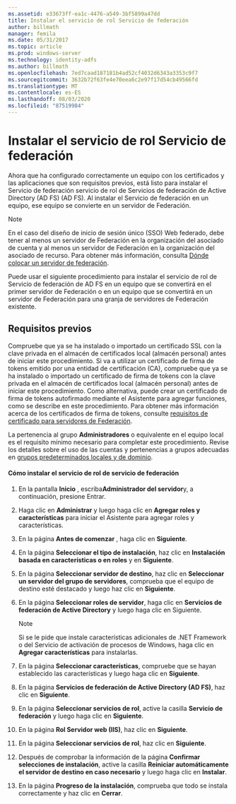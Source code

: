 ```yaml
---
ms.assetid: e33673ff-ea1c-4476-a549-3bf5899a47dd
title: Instalar el servicio de rol Servicio de federación
author: billmath
manager: femila
ms.date: 05/31/2017
ms.topic: article
ms.prod: windows-server
ms.technology: identity-adfs
ms.author: billmath
ms.openlocfilehash: 7ed7caad187181b4ad52cf4032d6343a3353c9f7
ms.sourcegitcommit: 3632b72f63fe4e70eea6c2e97f17d54cb49566fd
ms.translationtype: MT
ms.contentlocale: es-ES
ms.lasthandoff: 08/03/2020
ms.locfileid: "87519984"
---
```

# <a name="install-the-federation-service-role-service"></a>Instalar el servicio de rol Servicio de federación

Ahora que ha configurado correctamente un equipo con los certificados y las aplicaciones que son requisitos previos, está listo para instalar el Servicio de federación servicio de rol de Servicios de federación de Active Directory (AD FS) (AD FS). Al instalar el Servicio de federación en un equipo, ese equipo se convierte en un servidor de Federación.

> [!NOTE]
> En el caso del diseño de inicio de sesión único (SSO) Web federado, debe tener al menos un servidor de Federación en la organización del asociado de cuenta y al menos un servidor de Federación en la organización del asociado de recurso. Para obtener más información, consulta [Dónde colocar un servidor de federación](/previous-versions/windows/it-pro/windows-server-2012-R2-and-2012/dd807127(v=ws.11)).

Puede usar el siguiente procedimiento para instalar el servicio de rol de Servicio de federación de AD FS en un equipo que se convertirá en el primer servidor de Federación o en un equipo que se convertirá en un servidor de Federación para una granja de servidores de Federación existente.

## <a name="prerequisites"></a>Requisitos previos
Compruebe que ya se ha instalado o importado un certificado SSL con la clave privada en el almacén de certificados local (almacén personal) antes de iniciar este procedimiento. Si va a utilizar un certificado de firma de tokens emitido por una entidad de certificación (CA), compruebe que ya se ha instalado o importado un certificado de firma de tokens con la clave privada en el almacén de certificados local (almacén personal) antes de iniciar este procedimiento. Como alternativa, puede crear un certificado de firma de tokens autofirmado mediante el Asistente para agregar funciones, como se describe en este procedimiento. Para obtener más información acerca de los certificados de firma de tokens, consulte [requisitos de certificado para servidores de Federación](../design/certificate-requirements-for-federation-servers.md).

La pertenencia al grupo **Administradores** o equivalente en el equipo local es el requisito mínimo necesario para completar este procedimiento. Revise los detalles sobre el uso de las cuentas y pertenencias a grupos adecuadas en [grupos predeterminados locales y de dominio](https://go.microsoft.com/fwlink/?LinkId=83477).

#### <a name="to-install-the-federation-service-role-service"></a>Cómo instalar el servicio de rol de servicio de federación

1. En la pantalla **Inicio** , escriba**Administrador del servidor**y, a continuación, presione Entrar.

2. Haga clic en **Administrar** y luego haga clic en **Agregar roles y características** para iniciar el Asistente para agregar roles y características.

3. En la página **Antes de comenzar** , haga clic en **Siguiente**.

4. En la página **Seleccionar el tipo de instalación**, haz clic en **Instalación basada en características o en roles** y en **Siguiente**.

5. En la página **Seleccionar servidor de destino**, haz clic en **Seleccionar un servidor del grupo de servidores**, comprueba que el equipo de destino esté destacado y luego haz clic en **Siguiente**.

6. En la página **Seleccionar roles de servidor**, haga clic en **Servicios de federación de Active Directory** y luego haga clic en Siguiente.

    > [!NOTE]
    > Si se le pide que instale características adicionales de .NET Framework o del Servicio de activación de procesos de Windows, haga clic en **Agregar características** para instalarlas.

7. En la página **Seleccionar características**, compruebe que se hayan establecido las características y luego haga clic en **Siguiente**.

8. En la página **Servicios de federación de Active Directory (AD FS)**, haz clic en **Siguiente**.

9. En la página **Seleccionar servicios de rol**, active la casilla **Servicio de federación** y luego haga clic en **Siguiente**.

10. En la página **Rol Servidor web (IIS)**, haz clic en **Siguiente**.

11. En la página **Seleccionar servicios de rol**, haz clic en **Siguiente**.

12. Después de comprobar la información de la página **Confirmar selecciones de instalación**, active la casilla **Reiniciar automáticamente el servidor de destino en caso necesario** y luego haga clic en **Instalar**.

13. En la página **Progreso de la instalación**, comprueba que todo se instala correctamente y haz clic en **Cerrar**.